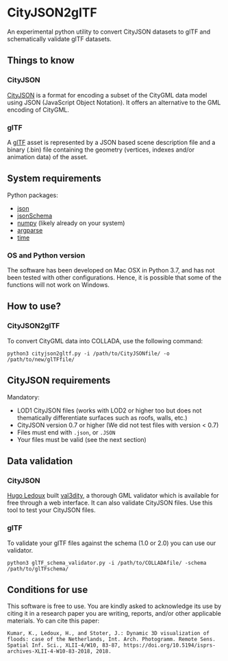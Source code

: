 # CityJSON2glTF
An experimental python utility to convert CityJSON datasets to glTF and schematically validate glTF datasets.

Things to know
---------------

### CityJSON 

[CityJSON](http://www.cityjson.org) is a format for encoding a subset of the CityGML data model using JSON (JavaScript Object Notation). It offers an alternative to the GML encoding of CityGML.

### glTF

A [glTF]( https://www.khronos.org/gltf/) asset is represented by a JSON based scene description file and a binary (.bin) file containing the geometry (vertices, indexes and/or animation data) of the asset.

System requirements
---------------------

Python packages:

+ [json](https://docs.python.org/3/library/json.html)
+ [jsonSchema](https://pypi.org/project/jsonschema/)
+ [numpy](http://docs.scipy.org/doc/numpy/user/install.html) (likely already on your system)
+ [argparse](https://docs.python.org/3/library/argparse.html)
+ [time](https://docs.python.org/3/library/time.html)

### OS and Python version
  
The software has been developed on Mac OSX in Python 3.7, and has not been tested with other configurations. Hence, it is possible that some of the functions will not work on Windows.

How to use?
-----------

### CityJSON2glTF
To convert CityGML data into COLLADA, use the following command:

```
python3 cityjson2gltf.py -i /path/to/CityJSONfile/ -o /path/to/new/glTFfile/
```

CityJSON requirements
---------------------

Mandatory:

+ LOD1 CityJSON files (works with LOD2 or higher too but does not thematically differentiate surfaces such as roofs, walls, etc.)
+ CityJSON version 0.7 or higher (We did not test files with version < 0.7)
+ Files must end with `.json`, or `.JSON`
+ Your files must be valid (see the next section)

Data validation
----------------

### CityJSON
[Hugo Ledoux](https://3d.bk.tudelft.nl/hledoux/) built [val3dity](http://geovalidation.bk.tudelft.nl/val3dity/), a thorough GML validator which is available for free through a web interface. 
It can also validate CityJSON files.
Use this tool to test your CityJSON files.

### glTF
To validate your glTF files against the schema (1.0 or 2.0) you can use our validator.

```
python3 glTF_schema_validator.py -i /path/to/COLLADAfile/ -schema /path/to/glTFschema/
```

Conditions for use
---------------------
This software is free to use. You are kindly asked to acknowledge its use by citing it in a research paper you are writing, reports, and/or other applicable materials.
Yo can cite this paper: 

```
Kumar, K., Ledoux, H., and Stoter, J.: Dynamic 3D visualization of floods: case of the Netherlands, Int. Arch. Photogramm. Remote Sens. Spatial Inf. Sci., XLII-4/W10, 83-87, https://doi.org/10.5194/isprs-archives-XLII-4-W10-83-2018, 2018.
```
